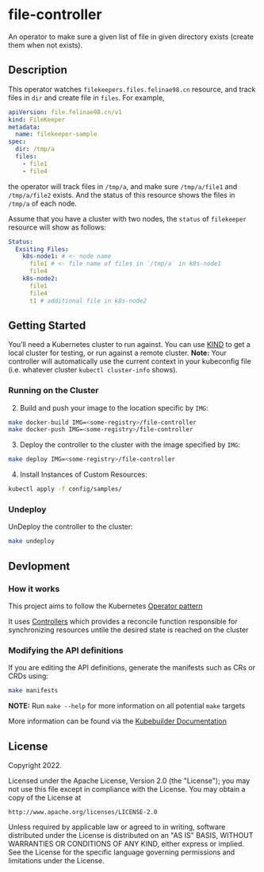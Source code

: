 # file-controller
An operator to make sure a given list of file in given directory exists (create them when not exists).

## Description
This operator watches `filekeepers.files.felinae98.cn` resource, and track files in `dir` and create file in `files`. For example,
```yaml
apiVersion: file.felinae98.cn/v1
kind: FileKeeper
metadata:
  name: filekeeper-sample
spec:
  dir: /tmp/a
  files:
    - file1
    - file4
```
the operator will track files in `/tmp/a`, and make sure `/tmp/a/file1` and `/tmp/a/file2` exists. And the status of this resource shows the files in `/tmp/a` of each node.

Assume that you have a cluster with two nodes, the `status` of `filekeeper` resource will show as follows:
```yaml
Status:
  Exsiting Files:
    k8s-node1: # <- node name
      file1 # <- file name of files in `/tmp/a` in k8s-node1
      file4
    k8s-node2:
      file1
      file4
      t1 # additional file in k8s-node2
```

## Getting Started
You’ll need a Kubernetes cluster to run against. You can use [KIND](https://sigs.k8s.io/kind) to get a local cluster for testing, or run against a remote cluster.
**Note:** Your controller will automatically use the current context in your kubeconfig file (i.e. whatever cluster `kubectl cluster-info` shows).

### Running on the Cluster

2. Build and push your image to the location specific by `IMG`:

```sh
make docker-build IMG=<some-registry>/file-controller
make docker-push IMG=<some-registry>/file-controller
```

3. Deploy the controller to the cluster with the image specified by `IMG`:

```sh
make deploy IMG=<some-registry>/file-controller
```

4. Install Instances of Custom Resources:

```sh
kubectl apply -f config/samples/
```

### Undeploy
UnDeploy the controller to the cluster:

```sh
make undeploy
```

## Devlopment

### How it works
This project aims to follow the Kubernetes [Operator pattern](https://kubernetes.io/docs/concepts/extend-kubernetes/operator/)

It uses [Controllers](https://kubernetes.io/docs/concepts/architecture/controller/)
which provides a reconcile function responsible for synchronizing resources untile the desired state is reached on the cluster

### Modifying the API definitions
If you are editing the API definitions, generate the manifests such as CRs or CRDs using:

```sh
make manifests
```

**NOTE:** Run `make --help` for more information on all potential `make` targets

More information can be found via the [Kubebuilder Documentation](https://book.kubebuilder.io/introduction.html)

## License

Copyright 2022.

Licensed under the Apache License, Version 2.0 (the "License");
you may not use this file except in compliance with the License.
You may obtain a copy of the License at

    http://www.apache.org/licenses/LICENSE-2.0

Unless required by applicable law or agreed to in writing, software
distributed under the License is distributed on an "AS IS" BASIS,
WITHOUT WARRANTIES OR CONDITIONS OF ANY KIND, either express or implied.
See the License for the specific language governing permissions and
limitations under the License.
